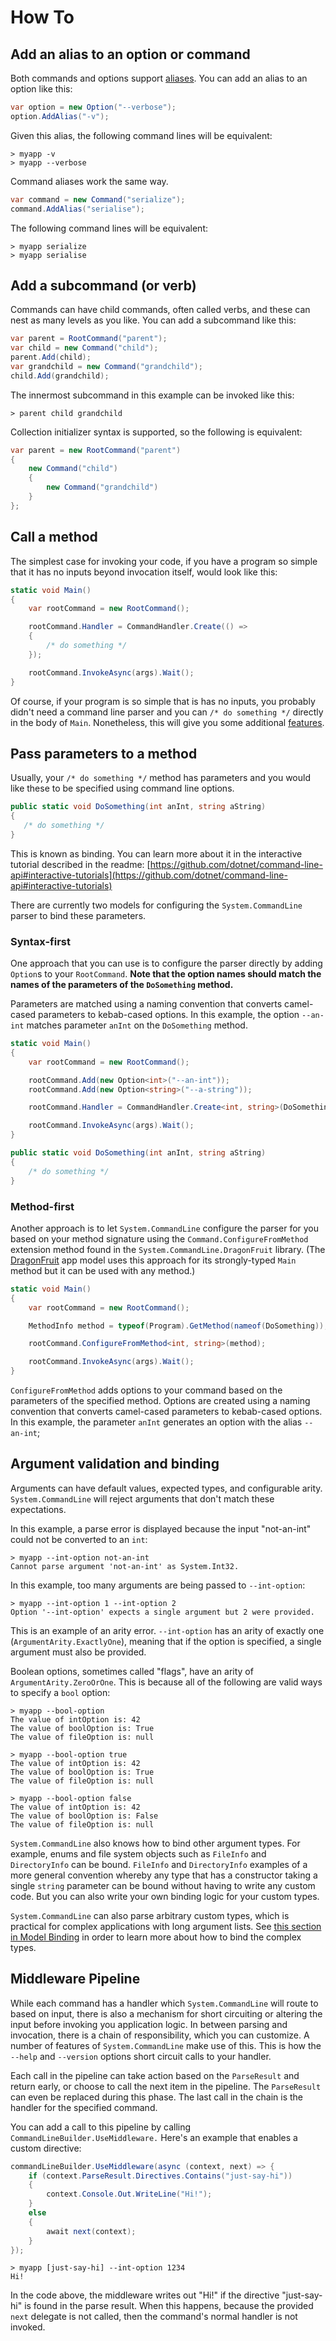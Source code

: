 # How To

## Add an alias to an option or command

Both commands and options support [aliases](Syntax-Concepts-And-Parser.md#Aliases). You can add an alias to an option like this:

```csharp
var option = new Option("--verbose");
option.AddAlias("-v");
```

Given this alias, the following command lines will be equivalent:

```console
> myapp -v
> myapp --verbose
```

Command aliases work the same way.

```csharp
var command = new Command("serialize");
command.AddAlias("serialise");
```

The following command lines will be equivalent:

```console
> myapp serialize
> myapp serialise
```

## Add a subcommand (or verb)

Commands can have child commands, often called verbs, and these can nest as many levels as you like. You can add a subcommand like this:

```csharp
var parent = RootCommand("parent");
var child = new Command("child");
parent.Add(child);
var grandchild = new Command("grandchild");
child.Add(grandchild);
```

The innermost subcommand in this example can be invoked like this:

```console
> parent child grandchild
```

Collection initializer syntax is supported, so the following is equivalent:

```csharp
var parent = new RootCommand("parent")
{
    new Command("child")
    {
        new Command("grandchild")
    }
};
```

## Call a method

The simplest case for invoking your code, if you have a program so simple that it has no inputs beyond invocation itself, would look like this:

```csharp
static void Main()
{
    var rootCommand = new RootCommand();

    rootCommand.Handler = CommandHandler.Create(() =>
    {
        /* do something */
    });

    rootCommand.InvokeAsync(args).Wait();
}
```

Of course, if your program is so simple that is has no inputs, you probably didn't need a command line parser and you can `/* do something */` directly in the body of `Main`. Nonetheless, this will give you some additional [features](Features-overview.md).

## Pass parameters to a method

Usually, your `/* do something */` method has parameters and you would like these to be specified using command line options.

```csharp
public static void DoSomething(int anInt, string aString)
{
   /* do something */
}
```

This is known as binding. You can learn more about it in the interactive tutorial described in the readme: [https://github.com/dotnet/command-line-api#interactive-tutorials](https://github.com/dotnet/command-line-api#interactive-tutorials)

There are currently two models for configuring the `System.CommandLine` parser to bind these parameters.

### Syntax-first

One approach that you can use is to configure the parser directly by adding `Option`s to your `RootCommand`. **Note that the option names should match the names of the parameters of the `DoSomething` method.**

Parameters are matched using a naming convention that converts camel-cased parameters to kebab-cased options. In this example, the option `--an-int` matches parameter `anInt` on the `DoSomething` method.

```csharp
static void Main()
{
    var rootCommand = new RootCommand();

    rootCommand.Add(new Option<int>("--an-int"));
    rootCommand.Add(new Option<string>("--a-string"));

    rootCommand.Handler = CommandHandler.Create<int, string>(DoSomething);

    rootCommand.InvokeAsync(args).Wait();
}

public static void DoSomething(int anInt, string aString)
{
    /* do something */
}
```

### Method-first

Another approach is to let `System.CommandLine` configure the parser for you based on your method signature using the `Command.ConfigureFromMethod` extension method found in the `System.CommandLine.DragonFruit` library. (The  [DragonFruit](Your-first-app-with-System.CommandLine.DragonFruit.md) app model uses this approach for its strongly-typed `Main` method but it can be used with any method.)

```csharp
static void Main()
{
    var rootCommand = new RootCommand();

    MethodInfo method = typeof(Program).GetMethod(nameof(DoSomething));

    rootCommand.ConfigureFromMethod<int, string>(method);

    rootCommand.InvokeAsync(args).Wait();
}
```

`ConfigureFromMethod` adds options to your command based on the parameters of the specified method. Options are created using a naming convention that converts camel-cased parameters to kebab-cased options. In this example, the parameter `anInt` generates an option with the alias `--an-int`;

## Argument validation and binding

Arguments can have default values, expected types, and configurable arity. `System.CommandLine` will reject arguments that don't match these expectations.

In this example, a parse error is displayed because the input "not-an-int" could not be converted to an `int`:

```console
> myapp --int-option not-an-int
Cannot parse argument 'not-an-int' as System.Int32.
```

In this example, too many arguments are being passed to `--int-option`:

```console
> myapp --int-option 1 --int-option 2
Option '--int-option' expects a single argument but 2 were provided.
```

This is an example of an arity error. `--int-option` has an arity of exactly one (`ArgumentArity.ExactlyOne`), meaning that if the option is specified, a single argument must also be provided.

Boolean options, sometimes called "flags", have an arity of `ArgumentArity.ZeroOrOne`. This is because all of the following are valid ways to specify a `bool` option:

```console
> myapp --bool-option
The value of intOption is: 42
The value of boolOption is: True
The value of fileOption is: null

> myapp --bool-option true
The value of intOption is: 42
The value of boolOption is: True
The value of fileOption is: null

> myapp --bool-option false
The value of intOption is: 42
The value of boolOption is: False
The value of fileOption is: null
```

`System.CommandLine` also knows how to bind other argument types. For example, enums and file system objects such as `FileInfo` and `DirectoryInfo` can be bound. `FileInfo` and `DirectoryInfo` examples of a more general convention whereby any type that has a constructor taking a single `string` parameter can be bound without having to write any custom code. But you can also write your own binding logic for your custom types.

`System.CommandLine` can also parse arbitrary custom types, which is practical for complex applications with long argument lists. See [this section in Model Binding](model-binding.md#more-complex-types) in order to learn more about how to bind the complex types.

## Middleware Pipeline

While each command has a handler which `System.CommandLine` will route to based on input, there is also a mechanism for short circuiting or altering the input before invoking you application logic. In between parsing and invocation, there is a chain of responsibility, which you can customize. A number of features of `System.CommandLine` make use of this. This is how the `--help` and `--version` options short circuit calls to your handler.

Each call in the pipeline can take action based on the `ParseResult` and return early, or choose to call the next item in the pipeline. The `ParseResult` can even be replaced during this phase. The last call in the chain is the handler for the specified command.

You can add a call to this pipeline by calling `CommandLineBuilder.UseMiddleware.` Here's an example that enables a custom directive:

```csharp
commandLineBuilder.UseMiddleware(async (context, next) => {
    if (context.ParseResult.Directives.Contains("just-say-hi"))
    {
        context.Console.Out.WriteLine("Hi!");
    } 
    else
    {
        await next(context);
    }
});
```

```console
> myapp [just-say-hi] --int-option 1234
Hi!
```

In the code above, the middleware writes out "Hi!" if the directive "just-say-hi" is found in the parse result. When this happens, because the provided `next` delegate is not called, then the command's normal handler is not invoked.
